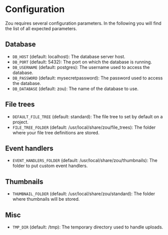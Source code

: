 # Configuration

Zou requires several configuration parameters. In the following you will find
the list of all expected parameters.

## Database

* `DB_HOST` (default: localhost): The database server host.
* `DB_PORT` (default: 5432): The port on which the database is running.
* `DB_USERNAME` (default: postgres): The username used to access the database.
* `DB_PASSWORD` (default: mysecretpassword): The password used to access the
  database.
* `DB_DATABASE` (default: zou): The name of the database to use.

## File trees

* `DEFAULT_FILE_TREE` (default: standard): The file tree to set by default on a
  project.
* `FILE_TREE_FOLDER` (default: /usr/local/share/zou/file_trees): The folder
  where your file tree definitions are stored.

## Event handlers 

* `EVENT_HANDLERS_FOLDER` (default: /usr/local/share/zou/thumbnails): The
  folder to put custom event handlers.


## Thumbnails

* `THUMBNAIL_FOLDER` (default: /usr/local/share/zou/standard): The folder where
  thumbnails will be stored.

## Misc 

* `TMP_DIR` (default: /tmp): The temporary directory used to handle uploads.
